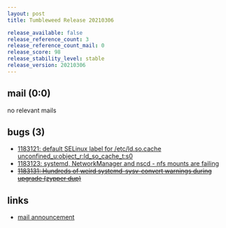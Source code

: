 ```yaml
---
layout: post
title: Tumbleweed Release 20210306

release_available: false
release_reference_count: 3
release_reference_count_mail: 0
release_score: 98
release_stability_level: stable
release_version: 20210306
---
```


## mail (0:0)

no relevant mails

## bugs (3)

<!--more-->

- [1183121: default SELinux label for /etc/ld.so.cache unconfined_u:object_r:ld_so_cache_t:s0](https://bugzilla.opensuse.org/show_bug.cgi?id=1183121)
- [1183123: systemd, NetworkManager and nscd - nfs mounts are failing](https://bugzilla.opensuse.org/show_bug.cgi?id=1183123)
- ~~[1183131: Hundreds of weird systemd-sysv-convert warnings during upgrade (zypper dup)](https://bugzilla.opensuse.org/show_bug.cgi?id=1183131)~~



## links

- [mail announcement](https://lists.opensuse.org/archives/list/factory@lists.opensuse.org/thread/OTR2TO4Q4YPQWNL7NLIKG25K6D3P2OWP)
